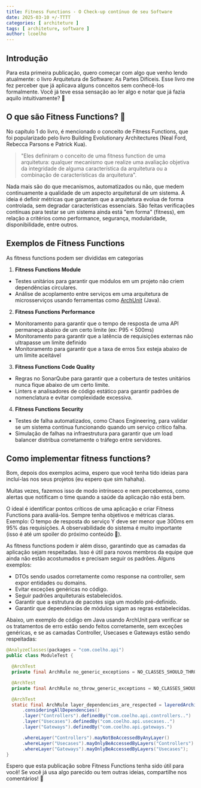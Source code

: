 ```yaml
---
title: Fitness Functions - O Check-up contínuo de seu Software
date: 2025-03-10 +/-TTTT
categories: [ architeture ]
tags: [ architeture, software ]
author: lcoelho
---
```


## Introdução

Para esta primeira publicação, quero começar com algo que venho lendo atualmente: o livro Arquitetura de Software: As Partes Difíceis. Esse livro me fez perceber que já aplicava alguns conceitos sem conhecê-los formalmente. Você já teve essa sensação ao ler algo e notar que já fazia aquilo intuitivamente? 😬

## O que são Fitness Functions? 👋

No capítulo 1 do livro, é mencionado o conceito de Fitness Functions, que foi popularizado pelo livro Building Evolutionary Architectures (Neal Ford, Rebecca Parsons e Patrick Kua).


> "Eles definiram o conceito de uma fitness function de uma arquitetura: qualquer mecanismo que realize uma avaliação objetiva da integridade de alguma característica da arquitetura ou a combinação de características da arquitetura".

Nada mais são do que mecanismos, automatizados ou não, que medem continuamente a qualidade de um aspecto arquitetural de um sistema. A ideia é definir métricas que garantam que a arquitetura evolua de forma controlada, sem degradar características essenciais. São feitas verificações contínuas para testar se um sistema ainda está "em forma" (fitness), em relação a critérios como performance, segurança, modularidade, disponibilidade, entre outros.


## Exemplos de Fitness Functions

As fitness functions podem ser divididas em categorias 

1. **Fitness Functions Module**
- Testes unitários para garantir que módulos em um projeto não criem dependências circulares.
- Análise de acoplamento entre serviços em uma arquitetura de microsserviços usando ferramentas como [ArchUnit](https://www.archunit.org) (Java).

2. **Fitness Functions Performance**
- Monitoramento para garantir que o tempo de resposta de uma API permaneça abaixo de um certo limite (ex: P95 < 500ms)
- Monitoramento para garantir que a latência de requisições externas não ultrapasse um limite definido 
- Monitoramento para garantir que a taxa de erros 5xx esteja abaixo de um limite aceitável

3. **Fitness Functions Code Quality**
- Regras no SonarQube para garantir que a cobertura de testes unitários nunca fique abaixo de um certo limite.
- Linters e analisadores de código estático para garantir padrões de nomenclatura e evitar complexidade excessiva.

4. **Fitness Functions Security**
- Testes de falha automatizados, como Chaos Engineering, para validar se um sistema continua funcionando quando um serviço crítico falha.
- Simulação de falhas na infraestrutura para garantir que um load balancer distribua corretamente o tráfego entre servidores.


## Como implementar fitness functions? 

Bom, depois dos exemplos acima, espero que você tenha tido ideias para incluí-las nos seus projetos (eu espero que sim hahaha).

Muitas vezes, fazemos isso de modo intrínseco e nem percebemos, como alertas que notificam o time quando a saúde da aplicação não está bem.

O ideal é identificar pontos críticos de uma aplicação e criar Fitness Functions para avaliá-los. Sempre tenha objetivos e métricas claras. Exemplo: O tempo de resposta do serviço Y deve ser menor que 300ms em 95% das requisições. A observabilidade do sistema é muito importante (isso é até um spoiler do próximo conteúdo 🫢).

As fitness functions podem ir além disso, garantindo que as camadas da aplicação sejam respeitadas. Isso é útil para novos membros da equipe que ainda não estão acostumados e precisam seguir os padrões. Alguns exemplos:

- DTOs sendo usados corretamente como response na controller, sem expor entidades ou domains.
- Evitar exceções genéricas no código.
- Seguir padrões arquiteturais estabelecidos.
- Garantir que a estrutura de pacotes siga um modelo pré-definido.
- Garantir que dependências de módulos sigam as regras estabelecidas.

Abaixo, um exemplo de código em Java usando ArchUnit para verificar se os tratamentos de erro estão sendo feitos corretamente, sem exceções genéricas, e se as camadas Controller, Usecases e Gateways estão sendo respeitadas:


```java
@AnalyzeClasses(packages = "com.coelho.api")
public class ModuleTest {

  @ArchTest
  private final ArchRule no_generic_exceptions = NO_CLASSES_SHOULD_THROW_GENERIC_EXCEPTIONS;

  @ArchTest
  private final ArchRule no_throw_generic_exceptions = NO_CLASSES_SHOULD_THROW_GENERIC_EXCEPTIONS;

  @ArchTest
  static final ArchRule layer_dependencies_are_respected = layeredArchitecture()
      .consideringAllDependencies()
      .layer("Controllers").definedBy("com.coelho.api.controllers..")
      .layer("Usecases").definedBy("com.coelho.api.usecases..")
      .layer("Gateways").definedBy("com.coelho.api.gateways.")

      .whereLayer("Controllers").mayNotBeAccessedByAnyLayer()
      .whereLayer("Usecases").mayOnlyBeAccessedByLayers("Controllers")
      .whereLayer("Gateways").mayOnlyBeAccessedByLayers("Usecases");
}
```

Espero que esta publicação sobre Fitness Functions tenha sido útil para você! Se você já usa algo parecido ou tem outras ideias, compartilhe nos comentários! 🚀
